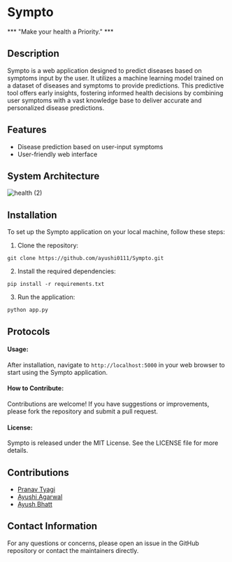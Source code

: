 # Sympto
 *** "Make your health a Priority." ***

## Description
Sympto is a web application designed to predict diseases based on symptoms input by the user. It utilizes a machine learning model trained on a dataset of diseases and symptoms to provide predictions. This predictive tool offers early insights, fostering informed health decisions by combining user symptoms with a vast knowledge base to deliver accurate and personalized disease predictions.

## Features
- Disease prediction based on user-input symptoms
- User-friendly web interface

## System Architecture
![health (2)](https://github.com/ayushi0111/Sympto/assets/121400296/a7d1fff0-5eaf-4778-be46-0ee38b825c9a)

## Installation
To set up the Sympto application on your local machine, follow these steps:

1. Clone the repository:
```
git clone https://github.com/ayushi0111/Sympto.git
```
2. Install the required dependencies:
```
pip install -r requirements.txt
```
3. Run the application:
```
python app.py
```

## Protocols
#### Usage:
After installation, navigate to `http://localhost:5000` in your web browser to start using the Sympto application.

#### How to Contribute:
Contributions are welcome! If you have suggestions or improvements, please fork the repository and submit a pull request.

#### License:
Sympto is released under the MIT License. See the LICENSE file for more details.

## Contributions
- [Pranav Tyagi](https://github.com/PranavTyagi-3)
- [Ayushi Agarwal](https://github.com/ayushi0111)
- [Ayush Bhatt](https://github.com/AyushB21)

## Contact Information
For any questions or concerns, please open an issue in the GitHub repository or contact the maintainers directly.
